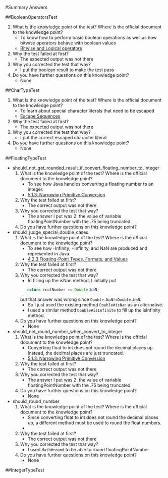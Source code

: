 #Summary Answers

##BooleanOperatorsTest
1. What is the knowledge point of the test? Where is the official document to the knowledge point?
   * To know how to perform basic boolean operations as well as how bitwise operators behave with boolean values
   * [Bitwise and Logical operators](https://docs.oracle.com/javase/specs/jls/se7/html/jls-15.html#jls-15.22.2)
2. Why the test failed at first?
   * The expected output was not there
3. Why you corrected the test that way?
   * I put the boolean result to make the test pass
4. Do you have further questions on this knowledge point?
   * None

##CharTypeTest
1. What is the knowledge point of the test? Where is the official document to the knowledge point?
   * To learn about special character literals that need to be escaped
   * [Escape Sequences](https://docs.oracle.com/javase/tutorial/java/data/characters.html)
2. Why the test failed at first?
   * The expected output was not there
3. Why you corrected the test that way?
   * I put the correct escaped character literal
4. Do you have further questions on this knowledge point?
   * None

##FloatingTypeTest
   * should_not_get_rounded_result_if_convert_floating_number_to_integer
      1. What is the knowledge point of the test? Where is the official document to the knowledge point?
         * To see how Java handles converting a floating number to an integer.
         * [5.1.3. Narrowing Primitive Conversion](https://docs.oracle.com/javase/specs/jls/se7/html/jls-5.html#jls-5.1.3)
      2. Why the test failed at first?
         * The correct output was not there
      3. Why you corrected the test that way?
         * The answer I put was 2: the value of variable floatingPointNumber with the .75 being truncated
      4. Do you have further questions on this knowledge point?
   * should_judge_special_double_cases
      1. What is the knowledge point of the test? Where is the official document to the knowledge point?
         * To see how -Infinity, +Infinity, and NaN are produced and represented in Java.
         * [4.2.3 Floating-Point Types, Formats, and Values](https://docs.oracle.com/javase/specs/jls/se6/html/typesValues.html)
      2. Why the test failed at first?
         * The correct output was not there
      3. Why you corrected the test that way?
         * In filling up the isNan method, I initially put
         ```java
            return realNumber == Double.NaN;
         ```
         but that answer was wrong since ```Double.NaN!=Double.NaN```.
         * So I just used the existing method ```Double#isNan``` as an alternative.
         * I used a similar method ```Double#isInfinite``` to fill up the isInfinity method.
      4. Do you have further questions on this knowledge point?
         * None
   * should_not_round_number_when_convert_to_integer
      1. What is the knowledge point of the test? Where is the official document to the knowledge point?
         * Converting float to int does not round the decimal places up. Instead, the decimal places are just truncated.
         * [5.1.3. Narrowing Primitive Conversion](https://docs.oracle.com/javase/specs/jls/se7/html/jls-5.html#jls-5.1.3)
      2. Why the test failed at first?
         * The correct output was not there
      3. Why you corrected the test that way?
         * The answer I put was 2: the value of variable floatingPointNumber with the .75 being truncated
      4. Do you have further questions on this knowledge point?
         * None
   * should_round_number
      1. What is the knowledge point of the test? Where is the official document to the knowledge point?
         * Since converting float to int does not round the decimal places up, a different method must be used to round the float numbers.
         *
      2. Why the test failed at first?
         * The correct output was not there
      3. Why you corrected the test that way?
         * I used ```Math#round``` to be able to round floatingPointNumber
      4. Do you have further questions on this knowledge point?
         * None

##IntegerTypeTest